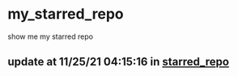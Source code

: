 # my_starred_repo
show me my starred repo

update at 11/25/21 04:15:16 in [starred_repo](./index.html)
---

